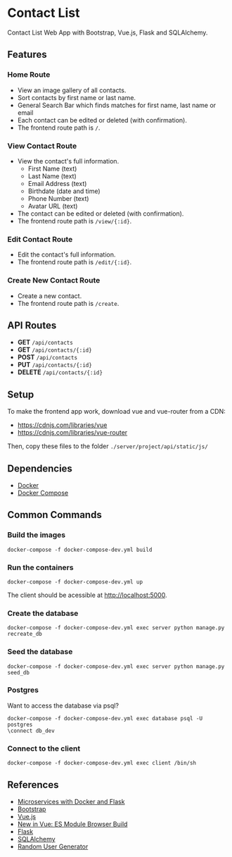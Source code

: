 # Contact List

Contact List Web App with Bootstrap, Vue.js, Flask and SQLAlchemy.

## Features

### Home Route
* View an image gallery of all contacts.
* Sort contacts by first name or last name.
* General Search Bar which finds matches for first name, last name or email
* Each contact can be edited or deleted (with confirmation).
* The frontend route path is `/`.

### View Contact Route
* View the contact's full information.
  * First Name (text)
  * Last Name (text)
  * Email Address (text)
  * Birthdate (date and time)
  * Phone Number (text)
  * Avatar URL (text)
* The contact can be edited or deleted (with confirmation).
* The frontend route path is `/view/{:id}`.

### Edit Contact Route
* Edit the contact's full information.
* The frontend route path is `/edit/{:id}`.

### Create New Contact Route
* Create a new contact.
* The frontend route path is `/create`.

## API Routes
* **GET** `/api/contacts`
* **GET** `/api/contacts/{:id}`
* **POST** `/api/contacts`
* **PUT** `/api/contacts/{:id}`
* **DELETE** `/api/contacts/{:id}`

## Setup
To make the frontend app work, download vue and vue-router from a CDN:
* https://cdnjs.com/libraries/vue
* https://cdnjs.com/libraries/vue-router

Then, copy these files to the folder `./server/project/api/static/js/`

## Dependencies
* [Docker](https://www.docker.com/)
* [Docker Compose](https://docs.docker.com/compose/)

## Common Commands

### Build the images

`docker-compose -f docker-compose-dev.yml build`

### Run the containers

`docker-compose -f docker-compose-dev.yml up`

The client should be acessible at [http://localhost:5000](http://localhost:5000).

### Create the database

`docker-compose -f docker-compose-dev.yml exec server python manage.py recreate_db`

### Seed the database

`docker-compose -f docker-compose-dev.yml exec server python manage.py seed_db`

### Postgres

Want to access the database via psql?

```
docker-compose -f docker-compose-dev.yml exec database psql -U postgres
\connect db_dev
```

### Connect to the client

`docker-compose -f docker-compose-dev.yml exec client /bin/sh`

## References
* [Microservices with Docker and Flask](https://github.com/testdrivenio/testdriven-app-2.4)
* [Bootstrap](https://getbootstrap.com/)
* [Vue.js](https://vuejs.org/)
* [New in Vue: ES Module Browser Build](https://vuejsdevelopers.com/2019/02/04/vue-es-module-browser-build/)
* [Flask](https://palletsprojects.com/p/flask/)
* [SQLAlchemy](https://www.sqlalchemy.org/)
* [Random User Generator](https://randomuser.me/)
